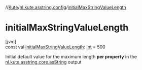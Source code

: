 //[Kute](../../index.md)/[nl.kute.asstring.config](index.md)/[initialMaxStringValueLength](initial-max-string-value-length.md)

# initialMaxStringValueLength

[jvm]\
const val [initialMaxStringValueLength](initial-max-string-value-length.md): [Int](https://kotlinlang.org/api/latest/jvm/stdlib/kotlin/-int/index.html) = 500

Initial default value for the maximum length **per property** in the [nl.kute.asstring.core.asString](../nl.kute.asstring.core/as-string.md) output
